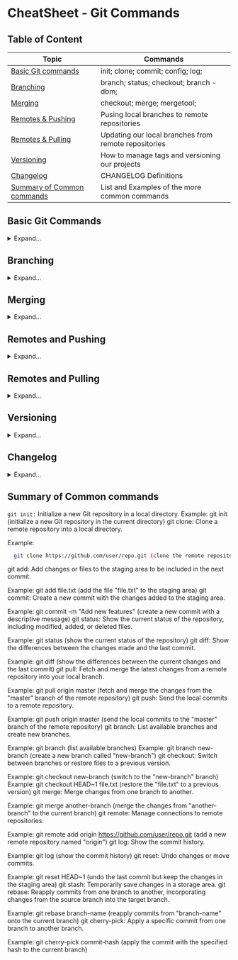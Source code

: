 # CheatSheet - Git Commands

## Table of Content
| Topic                                                     | Commands                                             |
|-----------------------------------------------------------|------------------------------------------------------|
| [Basic Git commands](#basic-git-commands)                 | init; clone; commit; config; log;                    |
| [Branching](#branching)                                   | branch; status; checkout; branch -dbm;               |
| [Merging](#merging)                                       | checkout; merge; mergetool;                          |
| [Remotes & Pushing](#remotes-and-pushing)                 | Pusing local branches to remote repositories         |
| [Remotes & Pulling](#remotes-and-pulling)                 | Updating our local branches from remote repositories |
| [Versioning](#versioning)                                 | How to manage tags and versioning our projects       |
| [Changelog](#changelog)                                   | CHANGELOG Definitions                                |
| [Summary of Common commands](#summary-of-common-commands) | List and Examples of the more common commands        |



## Basic Git Commands
<div>
<details>
<summary>Expand...</summary>


#### Creating new Repo
```sh
> git init 
```

#### Cloning an existing Repo
```sh
> git clone <git-url>
```

#### Turns Color on
```sh
> git config color.ui true
```

#### Adding files to the Staging
```sh
> git add .
```

#### Open editor to add a comment about your changes
```sh
> git commit
```

#### Adding a comment without opening an editor
```sh
> git commit -m "comment for commit"
```

#### Adding our credentials
```sh
> git config --local user.name dany 
> git config --local user.email email@email.com 
```

#### Check Logs history

```sh
> git log  

> git log --oneline     # See the log comments in a single line
```
</details>
            </div>

## Branching

<div>
<details>
<summary>Expand...</summary>


#### Branch Listing
```sh
> git branch 

* master   # Indicates the branch that you currently in
```

#### Get Status of the branch you are in.
```sh
> git status
```

#### Create a Branch
```sh
> git branch test  
```

#### Move to a Branch
```sh
> git checkout test  
```

#### Get History Log
*As a Branch is a copy of the master branch, you get the history of the project*
```sh
> git log
```

#### Delete a Branch
```sh
> git branch -d test
```
#### Create a Branch and move to it immediatelly
```sh
> git checkout -b test
```

#### Rename a branch
*You have to be in the branch for rename it*
```sh
> git branch -m newname
```
</details>
</div>


## Merging

<div>
<details>
<summary>Expand...</summary>


#### Fast Forward Merge
This will merge our branch into the master branch in a fast-paced.
A fast forward merge will only happen when the branch that was branched away from hasn't changed
in the time that the new branch has changed and in every other merge scenario a brand-new commit
would be generated from the merge except for in a fast-forward merge where no new commits are needed
because it's essentially that catching up with what is missed.
```sh
> git checkout master
> git merge branchname
```

#### True Merge
After running `git merge` command we will go to the editor to confirm the merge by adding a comment.
```sh
> git checkout master
> git merge branchname
```

### Merge Conflict
If we have a conflict when merging, we can cancel the merge we requested by running `git merge --abort`.

#### Solving conflicts:
- [Manually Edit File]: Go to the file in conflict and manually fix the lines involved. Then, add the files, commit them and merge them.
- [Use Git mergetool (VimDiff)]: Use this tool to help you solve merging conflicts you may be facing, by running `git mergetool`.
. [Using a GUI (eg. Sourcetree]: You can see and correct the conflicts by using a Graphical Interface.
```sh
> git checkout master

> git merge branchname

Auto-mergin file.txt
CONFLICT (context): Merge conflict in file.txt
Automatic merge failed; fix conflicts and then commit the result


> git merge --abort

> git mergetool  # Tool used for fixing merges.


:diffg RE   # 'RE' represents the first letters of the code you are seeing in the screen 
            # (in this case it is related to REMOTE), running this command you can move 
            # between those files.

:wqall      # It saves the changes and closes all of the involved files.
```
</details>
</div>


## Remotes and Pushing

<div>
<details>
<summary>Expand...</summary>


### Git Remote
We use remote repositories to work with external source of code instead our local machine's code.

   | Command         | Description                                          |
   |-----------------|------------------------------------------------------|
   | `git remote`    | List all remote repositories we have added           |
   | `git remote -v` | List all remote repositories with its alias and url. |


```sh
> git remote   
repository

> git remote -v
repository    http://github.com/username/repository.git

```


*Pushing an existing repository.*
```sh

> git remote add origin http://github.com/username/repository.git

> git push -u origin master

```

#### Git Push
Upload code to the remote repository.

| Command                         | Description                                                                                                         |
|---------------------------------|---------------------------------------------------------------------------------------------------------------------|
| `git push [WHERE] [WHAT]`       | Syntax of *'push'* command. Where to Push? What to Push?                                                            | 
| `git push [remote] [branch]`    | You can push your branches to the remote repository by running this command.                                        |
| `git push -u [remote] [branch]` | Set an upstream tracking branch. After this you can do your push only typing `git push` without specify the branch. |
| `git push --all`                | It will push all of your branches                                                                                   |

```sh

> git push origin master

```


</details>
</div>


## Remotes and Pulling

<div>
<details>
<summary>Expand...</summary>


#### Git Pull and Fetch
Get changes from the remote repository.

| Command                  | Description                                                    |
|--------------------------|----------------------------------------------------------------|
|`git pull [FROM] [WHAT] ` | Get the files up to date from the remote repository            |
|`git pull origin master ` | Get the files from the origin and pull them into master branch |



```sh

> git pull origin master

```


#### Git fetch
Get files into your remote tracking branches.

|Command        | Description                                                                                                                    |
|---------------|--------------------------------------------------------------------------------------------------------------------------------|
| `git fetch `  | Update all of the branches in the local machine                                                                                |
| `git fetch -p`| Check what the remote tracking branch has now and if there is not in the server, it will remove it from the tracking branches. |


```sh

> git fetch

> git fetch -p

```
</details>
</div>


## Versioning

<div>
<details>
<summary>Expand...</summary>

### Versions types

| Version type        | Description                                                                              |
|---------------------|------------------------------------------------------------------------------------------|
| `v1.0.0-pre-alpha`  | Requirements analysis, software design, software development, unit testing.              |
| `v1.0.0-alpha`      | Software testing; may not contain all of the features planned for final version.         |
| `v1.0.0-beta`       | Feature complete with likely known/unknown bugs. Useful for demonstrations and previews. |
| `v1.0.0-rc`         | (Release Candidate) - All product features have been designed, coded and tested.         |
| `v1.0.0-stable`     | Last 'rc' which has passed all verification/tests.                                       |


### Version Number Updating

```
Version   v1.0.0
           ^ ^ ^
           | | |
           X Y Z
```

| Version Name | ID | Description                                                                                                                |
|--------------|----|----------------------------------------------------------------------------------------------------------------------------|
| Patch        |`Z` |Backwards compatible bug fixes are introduced.                                                                              |
| Minor        |`Y` |Backwards compatible functionality is introduced, any functionality is marked as deprecated. Substantial new functionality or improvements                                                                                                                                     |
| Major        |`X` |Any backwards incompatible changes are introduced. Patch and Minor must be reset to 0 when major is incremented.            |


Fast example about how to create a tag and push it to the server.

```sh
> git tag -a -m "Comment about the Tag" v1.0.0-alpha

> git push origin v1.0.0-alpha
```

</details>
</div>


## Changelog


<div>
<details>
<summary>Expand...</summary>


- [ConventionalCommits](https://www.conventionalcommits.org/en/v1.0.0/)
- [git-commit-msg-linter - NPM](https://www.npmjs.com/package/git-commit-msg-linter)

| Type     | Means         | Description                                                                                            |
|----------|---------------|--------------------------------------------------------------------------------------------------------|
| feat     | feature       | A new feature.                                                                                         |
| fix      | fixes         | A bug fix.                                                                                             |
| docs     | docs          | Documentation only changes.                                                                            |
| style    | style         | Changes that do not affect the meaning of the code (white-space, formatting, missing semi-colons, etc).|
| refactor | refactor      | A code change that neither fixes a buf nor adds a feature.                                             |
| test     | test          | Adding missing tests or correcting existing ones.                                                      |
| chore    | chore         | Changes to the build process or auxiliary tools and libraries such as documentation generation.        |
| perf     | performance   | A code change that improves performance.                                                               |
| ci       |ci             | Changes to your CI configuration files and scripts.                                                    |
| build    |build          | Changes that affects the build system or external dependencies (example scopes: gulp, broccoli, npm)   |
| temp     |temp           | Temporary commit that won't be included in your CHANGELOG.                                             |


#### Install Commit Msg Linter
            
```sh
> npm install git-commit-msg-linter --save-dev
```

#### Example of commit with comment

```sh
> git commit -m"chore: add typescript"

> git commit -m"feat: added a new feature that will allow the system to do something really cool"
```
</details>
</div>

## Summary of Common commands
         
`git init:` Initialize a new Git repository in a local directory.
Example: git init (initialize a new Git repository in the current directory)
git clone: Clone a remote repository into a local directory.
            
Example: 
```sh
  git clone https://github.com/user/repo.git (clone the remote repository into a local directory)
```
git add: Add changes or files to the staging area to be included in the next commit.

Example: git add file.txt (add the file "file.txt" to the staging area)
git commit: Create a new commit with the changes added to the staging area.

Example: git commit -m "Add new features" (create a new commit with a descriptive message)
git status: Show the current status of the repository, including modified, added, or deleted files.

Example: git status (show the current status of the repository)
git diff: Show the differences between the changes made and the last commit.

Example: git diff (show the differences between the current changes and the last commit)
git pull: Fetch and merge the latest changes from a remote repository into your local branch.

Example: git pull origin master (fetch and merge the changes from the "master" branch of the remote repository)
git push: Send the local commits to a remote repository.

Example: git push origin master (send the local commits to the "master" branch of the remote repository)
git branch: List available branches and create new branches.

Example: git branch (list available branches)
Example: git branch new-branch (create a new branch called "new-branch")
git checkout: Switch between branches or restore files to a previous version.

Example: git checkout new-branch (switch to the "new-branch" branch)
Example: git checkout HEAD~1 file.txt (restore the "file.txt" to a previous version)
git merge: Merge changes from one branch to another.

Example: git merge another-branch (merge the changes from "another-branch" to the current branch)
git remote: Manage connections to remote repositories.

Example: git remote add origin https://github.com/user/repo.git (add a new remote repository named "origin")
git log: Show the commit history.

Example: git log (show the commit history)
git reset: Undo changes or move commits.

Example: git reset HEAD~1 (undo the last commit but keep the changes in the staging area)
git stash: Temporarily save changes in a storage area.
            git rebase: Reapply commits from one branch to another, incorporating changes from the source branch into the target branch.

Example: git rebase branch-name (reapply commits from "branch-name" onto the current branch)
git cherry-pick: Apply a specific commit from one branch to another branch.

Example: git cherry-pick commit-hash (apply the commit with the specified hash to the current branch)

